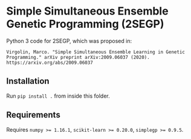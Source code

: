 # Simple Simultaneous Ensemble Genetic Programming (2SEGP)
Python 3 code for 2SEGP, which was proposed in:

```
Virgolin, Marco. "Simple Simultaneous Ensemble Learning in Genetic Programming." arXiv preprint arXiv:2009.06037 (2020).
https://arxiv.org/abs/2009.06037
```

## Installation
Run `pip install .` from inside this folder.

## Requirements
Requires `numpy >= 1.16.1`, `scikit-learn >= 0.20.0`, `simplegp >= 0.9.5`.
